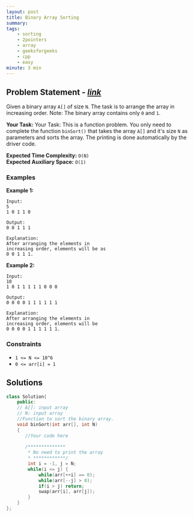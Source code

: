 ```yaml
---
layout: post
title: Binary Array Sorting 
summary:
tags:
    - sorting
    - 2pointers
    - array
    - geeksforgeeks
    - cpp
    - easy
minute: 3 min
---
```


## Problem Statement - [*link*](https://practice.geeksforgeeks.org/problems/binary-array-sorting-1587115620/0/#)  

Given a binary array `A[]` of size `N`. The task is to arrange the array in increasing order.
Note: The binary array contains only `0`  and `1`.

**Your Task:** 
Your Task: This is a function problem. You only need to complete the function `binSort()` that takes the array `A[]` and it's size `N` as parameters and sorts the array. The printing is done automatically by the driver code. 


**Expected Time Complexity:** `O(N)`  
**Expected Auxiliary Space:** `O(1)`

### Examples

**Example 1:**   
```
Input: 
5
1 0 1 1 0

Output: 
0 0 1 1 1

Explanation: 
After arranging the elements in 
increasing order, elements will be as 
0 0 1 1 1.
```

**Example 2:**   
```
Input:
10
1 0 1 1 1 1 1 0 0 0

Output: 
0 0 0 0 1 1 1 1 1 1

Explanation: 
After arranging the elements in 
increasing order, elements will be 
0 0 0 0 1 1 1 1 1 1.
```

### Constraints

+ `1 <= N <= 10^6`
+ `0 <= arr[i] = 1` 

## Solutions

```cpp
class Solution{
    public:
    // A[]: input array
    // N: input array
    //Function to sort the binary array.
    void binSort(int arr[], int N)
    {
       //Your code here
       
       /**************
        * No need to print the array
        * ************/
        int i = -1, j = N;
        while(i <= j) {
            while(arr[++i] == 0);
            while(arr[--j] > 0);
            if(i > j) return;
            swap(arr[i], arr[j]);
        }
    }
};
```


